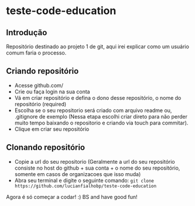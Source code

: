 # teste-code-education

## Introdução

Repositório destinado ao projeto 1 de git, aqui irei explicar como um usuário comum faria o processo. 

## Criando repositório
- Acesse github.com/
- Crie ou faça login na sua conta
- Vá em criar repositório e defina o dono desse repositório, o nome do repositório (required)
- Escolha se o seu repositorio será criado com arquivo readme ou, .gitignore de exemplo (Nessa etapa escolhi criar direto para não perder muito tempo
baixando o repositorio e criando via touch para commitar).
- Clique em criar seu repositório

## Clonando repositório
- Copie a url do seu repositorio (Geralmente a url do seu repositório consiste no host do github + sua conta + o nome do seu repositório, somente em casos de organizacoes que isso muda)
- Abra seu terminal e digite o seguinte comando:
`git clone https://github.com/lucianfialhobp/teste-code-education`

Agora é só começar a codar! :) BS and have good fun!
  
